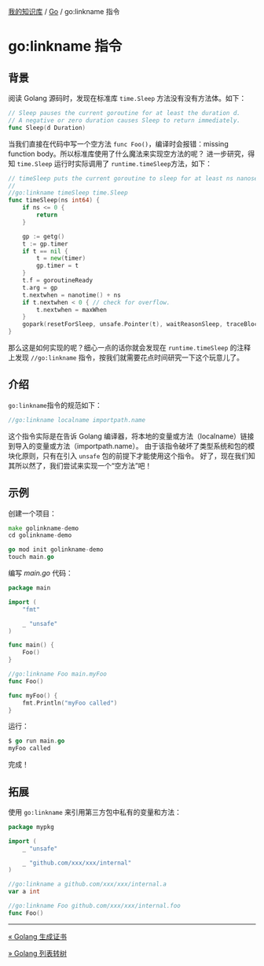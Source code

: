 [我的知识库](../README.md) / [Go](zz_generated_mdi.md) / go:linkname 指令

# go:linkname 指令

## 背景

阅读 Golang 源码时，发现在标准库 `time.Sleep` 方法没有没有方法体。如下：

```go
// Sleep pauses the current goroutine for at least the duration d.
// A negative or zero duration causes Sleep to return immediately.
func Sleep(d Duration)
```

当我们直接在代码中写一个空方法 `func Foo()`，编译时会报错：missing function body。所以标准库使用了什么魔法来实现空方法的呢？
进一步研究，得知 `time.Sleep` 运行时实际调用了 `runtime.timeSleep`方法，如下：

```go
// timeSleep puts the current goroutine to sleep for at least ns nanoseconds.
//
//go:linkname timeSleep time.Sleep
func timeSleep(ns int64) {
    if ns <= 0 {
        return
    }

    gp := getg()
    t := gp.timer
    if t == nil {
        t = new(timer)
        gp.timer = t
    }
    t.f = goroutineReady
    t.arg = gp
    t.nextwhen = nanotime() + ns
    if t.nextwhen < 0 { // check for overflow.
        t.nextwhen = maxWhen
    }
    gopark(resetForSleep, unsafe.Pointer(t), waitReasonSleep, traceBlockSleep, 1)
}
```

那么这是如何实现的呢？细心一点的话你就会发现在 `runtime.timeSleep` 的注释上发现 `//go:linkname` 指令，按我们就需要花点时间研究一下这个玩意儿了。

## 介绍

`go:linkname`指令的规范如下：

```go
//go:linkname localname importpath.name
```

这个指令实际是在告诉 Golang 编译器，将本地的变量或方法（localname）链接到导入的变量或方法（importpath.name）。
由于该指令破坏了类型系统和包的模块化原则，只有在引入 `unsafe` 包的前提下才能使用这个指令。
好了，现在我们知其所以然了，我们尝试来实现一个“空方法”吧！

## 示例

创建一个项目：

```go
make golinkname-demo
cd golinkname-demo

go mod init golinkname-demo
touch main.go
```

编写 _main.go_ 代码：

```go
package main

import (
    "fmt"

    _ "unsafe"
)

func main() {
    Foo()
}

//go:linkname Foo main.myFoo
func Foo()

func myFoo() {
    fmt.Println("myFoo called")
}
```

运行：

```go
$ go run main.go
myFoo called
```

完成！

## 拓展

使用 `go:linkname` 来引用第三方包中私有的变量和方法：

```go
package mypkg

import (
    _ "unsafe"

    _ "github.com/xxx/xxx/internal"
)

//go:linkname a github.com/xxx/xxx/internal.a
var a int

//go:linkname Foo github.com/xxx/xxx/internal.foo
func Foo()
```

---
[« Golang 生成证书](go-gen-cert.md)

[» Golang 列表转树](go-list-to-tree.md)
